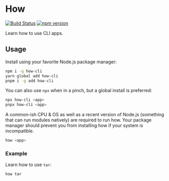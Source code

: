 # How

[![Build Status](https://github.com/jonahsnider/how/workflows/CI/badge.svg)](https://github.com/jonahsnider/how/actions)
[![npm version](https://img.shields.io/npm/v/how-cli)](https://www.npmjs.com/package/how-cli)

Learn how to use CLI apps.

## Usage

Install using your favorite Node.js package manager:

```sh
npm i -g how-cli
yarn global add how-cli
pnpm i -g add how-cli
```

You can also use `npx` when in a pinch, but a global install is preferred:

```sh
npx how-cli <app>
pnpx how-cli <app>
```

A common-ish CPU & OS as well as a recent version of Node.js (something that can run modules natively) are required to run how.
Your package manager should prevent you from installing how if your system is incompatible.

```sh
how <app>
```

### Example

Learn how to use `tar`:

```sh
how tar
```
